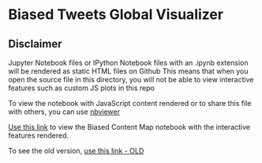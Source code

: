 # Biased Tweets Global Visualizer

## Disclaimer

Jupyter Notebook files or IPython Notebook files with an .ipynb extension will be rendered as static HTML files on Github
This means that when you open the source file in this directory, you will not be able to view interactive features such as custom JS plots in this repo

To view the notebook with JavaScript content rendered or to share this file with others, you can use [nbviewer](https://nbviewer.org/)

[Use this link](https://nbviewer.org/github/donchuru/BiasedTweets/blob/main/Biased_Content_Map_Revised.ipynb) to view the Biased Content Map notebook with the interactive features rendered.

To see the old version, [use this link - OLD](https://nbviewer.org/github/donchuru/BiasedTweets/blob/main/Biased_Content_Map.ipynb)
